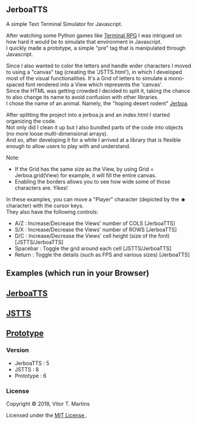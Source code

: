 ## JerboaTTS

A simple Text Terminal Simulator for Javascript.

After watching some Python games like [Terminal RPG](https://stay-alive.itch.io/terminal-rpg) I was intrigued on how hard it would be to simulate that environment in Javascript.  
I quickly made a prototype, a simple "pre" tag that is manipulated through Javascript.

Since I also wanted to color the letters and handle wider characters I moved to using a "canvas" tag (creating the 'JSTTS.html'), in which I developed most of the visual functionalities. It's a Grid of letters to simulate a mono-spaced font rendered into a View which represents the 'canvas'.  
Since the HTML was getting crowded I decided to split it, taking the chance to also change its name to avoid confusion with other libraries.  
I chose the name of an animal. Namely, the "hoping desert rodent" [Jerboa](https://en.wikipedia.org/wiki/Jerboa).  

After splitting the project into a jerboa.js and an index.html I started organizing the code.  
Not only did I clean it up but I also bundled parts of the code into objects (no more loose multi-dimensional arrays).  
And so, after developing it for a while I arrived at a library that is flexible enough to allow users to play with and understand.

Note:
- If the Grid has the same size as the View, by using Grid = Jerboa.grid(View) for example, it will fill the entire canvas.
- Enabling the borders allows you to see how wide some of those characters are. Yikes!

In these examples, you can move a "Player" character (depicted by the **☻** character) with the cursor keys.  
They also have the following controls:
- A/Z : Increase/Decrease the Views' number of COLS [JerboaTTS]
- S/X : Increase/Decrease the Views' number of ROWS [JerboaTTS]
- D/C : Increase/Decrease the Views' cell height (size of the font) [JSTTS/JerboaTTS]
- Spacebar : Toggle the grid around each cell [JSTTS/JerboaTTS]
- Return : Toggle the details (such as FPS and various sizes) [JerboaTTS]

## Examples (which run in your Browser)

## [JerboaTTS](https://vimino.gitlab.io/JerboaTTS)
## [JSTTS](https://vimino.gitlab.io/JerboaTTS/jstts.html)
## [Prototype](https://vimino.gitlab.io/JerboaTTS/prototype.html)

### Version

- JerboaTTS : 5
- JSTTS : 8
- Prototype : 6

### License

Copyright &copy; 2018, Vítor T. Martins

Licensed under the [MIT License ](https://opensource.org/licenses/MIT).